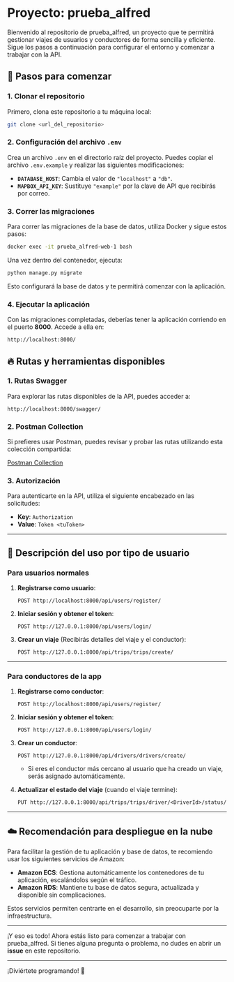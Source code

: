 
# Proyecto: prueba_alfred

Bienvenido al repositorio de prueba_alfred, un proyecto que te permitirá gestionar viajes de usuarios y conductores de forma sencilla y eficiente. Sigue los pasos a continuación para configurar el entorno y comenzar a trabajar con la API.

## 🚀 Pasos para comenzar

### 1. Clonar el repositorio

Primero, clona este repositorio a tu máquina local:

```bash
git clone <url_del_repositorio>
```

### 2. Configuración del archivo `.env`

Crea un archivo `.env` en el directorio raíz del proyecto. Puedes copiar el archivo `.env.example` y realizar las siguientes modificaciones:

- **`DATABASE_HOST`**: Cambia el valor de `"localhost"` a `"db"`.
- **`MAPBOX_API_KEY`**: Sustituye `"example"` por la clave de API que recibirás por correo.

### 3. Correr las migraciones

Para correr las migraciones de la base de datos, utiliza Docker y sigue estos pasos:

```bash
docker exec -it prueba_alfred-web-1 bash
```

Una vez dentro del contenedor, ejecuta:

```bash
python manage.py migrate
```

Esto configurará la base de datos y te permitirá comenzar con la aplicación.

### 4. Ejecutar la aplicación

Con las migraciones completadas, deberías tener la aplicación corriendo en el puerto **8000**. Accede a ella en:

```
http://localhost:8000/
```

## 🔥 Rutas y herramientas disponibles

### 1. **Rutas Swagger**

Para explorar las rutas disponibles de la API, puedes acceder a:

```
http://localhost:8000/swagger/
```

### 2. **Postman Collection**

Si prefieres usar Postman, puedes revisar y probar las rutas utilizando esta colección compartida:

[Postman Collection](https://winter-water-758647.postman.co/workspace/Personal-Workspace~71a70eaa-182c-432c-b9b4-2dfdeafb1a62/collection/30261599-f7991a7c-3d84-42c7-9282-b093d7aa1566?action=share&creator=30261599)

### 3. **Autorización**

Para autenticarte en la API, utiliza el siguiente encabezado en las solicitudes:

- **Key**: `Authorization`
- **Value**: `Token <tuToken>`

---

## 👤 Descripción del uso por tipo de usuario

### Para usuarios normales

1. **Registrarse como usuario**:

   ```http
   POST http://localhost:8000/api/users/register/
   ```

2. **Iniciar sesión y obtener el token**:

   ```http
   POST http://127.0.0.1:8000/api/users/login/
   ```

3. **Crear un viaje** (Recibirás detalles del viaje y el conductor):

   ```http
   POST http://127.0.0.1:8000/api/trips/trips/create/
   ```

---

### Para conductores de la app

1. **Registrarse como conductor**:

   ```http
   POST http://localhost:8000/api/users/register/
   ```

2. **Iniciar sesión y obtener el token**:

   ```http
   POST http://127.0.0.1:8000/api/users/login/
   ```

3. **Crear un conductor**:

   ```http
   POST http://127.0.0.1:8000/api/drivers/drivers/create/
   ```

   - Si eres el conductor más cercano al usuario que ha creado un viaje, serás asignado automáticamente.

4. **Actualizar el estado del viaje** (cuando el viaje termine):

   ```http
   PUT http://127.0.0.1:8000/api/trips/trips/driver/<DriverId>/status/
   ```

---

## ☁️ Recomendación para despliegue en la nube

Para facilitar la gestión de tu aplicación y base de datos, te recomiendo usar los siguientes servicios de Amazon:

- **Amazon ECS**: Gestiona automáticamente los contenedores de tu aplicación, escalándolos según el tráfico.
- **Amazon RDS**: Mantiene tu base de datos segura, actualizada y disponible sin complicaciones.

Estos servicios permiten centrarte en el desarrollo, sin preocuparte por la infraestructura.

---

¡Y eso es todo! Ahora estás listo para comenzar a trabajar con prueba_alfred. Si tienes alguna pregunta o problema, no dudes en abrir un **issue** en este repositorio.

--- 

¡Diviértete programando! 🚀
